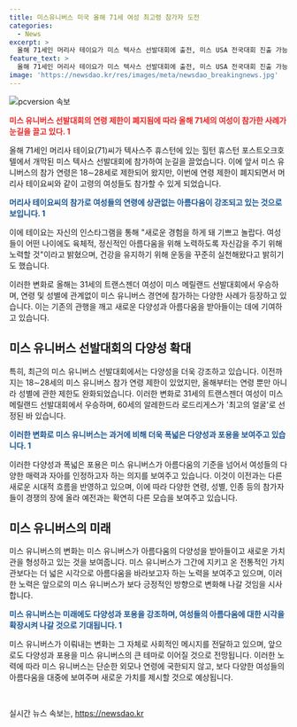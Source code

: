 ```yaml
---
title: 미스유니버스 미국 올해 71세 여성 최고령 참가자 도전
categories:
  - News
excerpt: >
  올해 71세인 머리사 테이요가 미스 텍사스 선발대회에 출전, 미스 USA 전국대회 진출 가능성을 얻었다. 1952년부터 18∼28세 참가규정이 있었지만 올해부터 나이, 결혼, 임신 등 제한이 풀리며 변화가 시작되고 있다. 31세의 트랜스젠더 여성이 미스 메릴랜드 선발대회에서 우승하며 다양성도 주목받고 있고, 60세 여성의 최고의 얼굴 선정 등 다양한 연령의 여성들이 참가하며 변화의 첫걸음으로 기대를 모으고 있다.
feature_text: >
  올해 71세인 머리사 테이요가 미스 텍사스 선발대회에 출전, 미스 USA 전국대회 진출 가능성을 얻었다. 1952년부터 18∼28세 참가규정이 있었지만 올해부터 나이, 결혼, 임신 등 제한이 풀리며 변화가 시작되고 있다. 31세의 트랜스젠더 여성이 미스 메릴랜드 선발대회에서 우승하며 다양성도 주목받고 있고, 60세 여성의 최고의 얼굴 선정 등 다양한 연령의 여성들이 참가하며 변화의 첫걸음으로 기대를 모으고 있다.
image: 'https://newsdao.kr/res/images/meta/newsdao_breakingnews.jpg'
---
```


<p><img src="https://newsdao.kr/res/images/meta/newsdao_breakingnews.jpg" alt="pcversion 속보" /></p>

<p><b><span style="color: #ee2323;">미스 유니버스 선발대회의 연령 제한이 폐지됨에 따라 올해 71세의 여성이 참가한 사례가 눈길을 끌고 있다. 1</span></b></p>

<p>올해 71세인 머리사 테이요(71)씨가 텍사스주 휴스턴에 있는 힐턴 휴스턴 포스트오크호텔에서 개막된 미스 텍사스 선발대회에 참가하여 눈길을 끌었습니다. 이에 앞서 미스 유니버스의 참가 연령은 18∼28세로 제한되어 왔지만, 이번에 연령 제한이 폐지되면서 머리사 테이요씨와 같이 고령의 여성들도 참가할 수 있게 되었습니다.</p>

<p><b><span style="color: #1a5490;">머리사 테이요씨의 참가로 여성들의 연령에 상관없는 아름다움이 강조되고 있는 것으로 보입니다. 1</span></b></p>

<p>이에 테이요는 자신의 인스타그램을 통해 "새로운 경험을 하게 돼 기쁘고 놀랍다. 여성들이 어떤 나이에도 육체적, 정신적인 아름다움을 위해 노력하도록 자신감을 주기 위해 노력할 것"이라고 밝혔으며, 건강을 유지하기 위해 운동을 꾸준히 실천해왔다고 밝히기도 했습니다.</p>

<p>이러한 변화로 올해는 31세의 트랜스젠더 여성이 미스 메릴랜드 선발대회에서 우승하며, 연령 및 성별에 관계없이 미스 유니버스 경연에 참가하는 다양한 사례가 등장하고 있습니다. 이는 기존의 관행을 깨고 새로운 다양성과 아름다움을 받아들이는 데에 기여하고 있습니다.</p>

<h2 data-ke-size="size26">미스 유니버스 선발대회의 다양성 확대</h2>

<p>특히, 최근의 미스 유니버스 선발대회에서는 다양성을 더욱 강조하고 있습니다. 이전까지는 18∼28세의 미스 유니버스 참가 연령 제한이 있었지만, 올해부터는 연령 뿐만 아니라 성별에 관한 제한도 완화되었습니다. 이러한 변화로 31세의 트랜스젠더 여성이 미스 메릴랜드 선발대회에서 우승하며, 60세의 알레한드라 로드리게스가 '최고의 얼굴'로 선정된 바 있습니다.</p>

<p><b><span style="color: #1a5490;">이러한 변화로 미스 유니버스는 과거에 비해 더욱 폭넓은 다양성과 포용을 보여주고 있습니다. 1</span></b></p>

<p>이러한 다양성과 폭넓은 포용은 미스 유니버스가 아름다움의 기준을 넘어서 여성들의 다양한 매력과 자아를 인정하고자 하는 의지를 보여주고 있습니다. 이것이 이전과는 다른 새로운 시대적 흐름을 반영하고 있으며, 이에 따라 다양한 연령, 성별, 인종 등의 참가자들이 경쟁의 장에 올라 예전과는 확연히 다른 모습을 보여주고 있습니다.</p>

<h2 data-ke-size="size26">미스 유니버스의 미래</h2>

<p>미스 유니버스의 변화는 미스 유니버스가 아름다움의 다양성을 받아들이고 새로운 가치관을 형성하고 있는 것을 보여줍니다. 미스 유니버스가 그간에 지키고 온 전통적인 가치관보다는 더 넓은 시각으로 아름다움을 바라보고자 하는 노력을 보여주고 있으며, 이러한 노력은 앞으로의 미스 유니버스가 보다 긍정적인 방향으로 변화해 나갈 것임을 시사합니다.</p>

<p><b><span style="color: #1a5490;">미스 유니버스는 미래에도 다양성과 포용을 강조하며, 여성들의 아름다움에 대한 시각을 확장시켜 나갈 것으로 기대됩니다. 1</span></b></p>

<p>미스 유니버스가 이뤄내는 변화는 그 자체로 사회적인 메시지를 전달하고 있으며, 앞으로도 다양성과 포용을 미스 유니버스의 큰 테마로 이어질 것으로 전망됩니다. 이러한 노력에 따라 미스 유니버스는 단순한 외모나 연령에 국한되지 않고, 보다 다양한 여성들의 아름다움을 대중에 보여주며 새로운 가치를 제시할 것으로 예상됩니다.</p>

<p data-ke-size="size16">&nbsp;</p>
실시간 뉴스 속보는, <a href="https://newsdao.kr" rel="dofollow">https://newsdao.kr</a>


